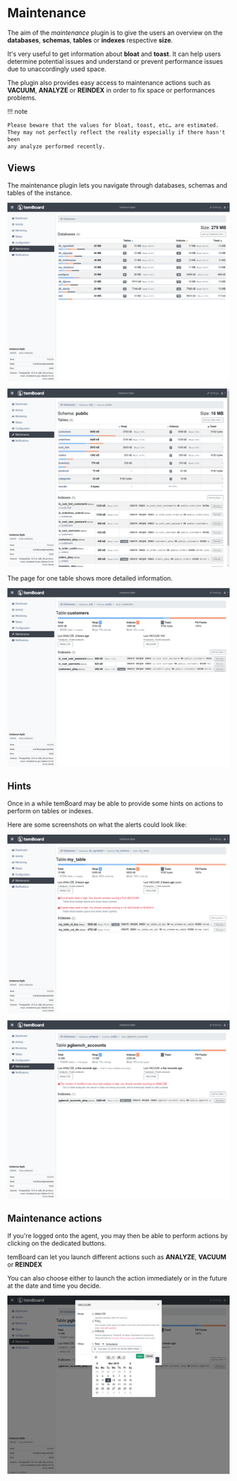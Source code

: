 # Maintenance

The aim of the *maintenance* plugin is to give the users an overview on the
**databases**, **schemas**, **tables** or **indexes** respective **size**.

It's very useful to get information about **bloat** and **toast**. It can help users
determine potential issues and understand or prevent performance issues due to
unaccordingly used space.

The plugin also provides easy access to maintenance actions such as **VACUUM**,
**ANALYZE** or **REINDEX** in order to fix space or performances problems.


!!! note

    Please beware that the values for bloat, toast, etc… are estimated.
    They may not perfectly reflect the reality especially if there hasn't been
    any analyze performed recently.

## Views

The maintenance plugin lets you navigate through databases, schemas and tables
of the instance.

![Maintenance databases page](sc/maintenance_databases.png)

![Maintenance schema page](sc/maintenance_schema.png)

The page for one table shows more detailed information.

![Maintenance table page](sc/maintenance_table.png)

## Hints

Once in a while temBoard may be able to provide some hints on actions to
perform on tables or indexes.

Here are some screenshots on what the alerts could look like:

![Maintenance VACUUM hints](sc/maintenance_hints_vacuum.png)

![Maintenance ANALYZE hints](sc/maintenance_hints_analyze.png)

## Maintenance actions

If you're logged onto the agent, you may then be able to perform actions by
clicking on the dedicated buttons.

temBoard can let you launch different actions such as **ANALYZE**, **VACUUM** or
**REINDEX**

You can also choose either to launch the action immediately or in the future
at the date and time you decide.

![Maintenance VACUUM schedule](sc/maintenance_schedule_vacuum.png)
